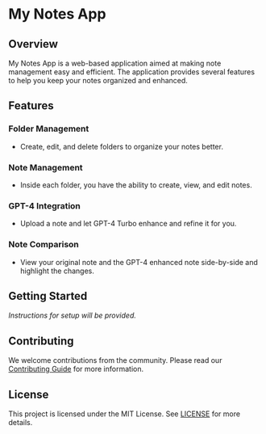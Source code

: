 # My Notes App

## Overview

My Notes App is a web-based application aimed at making note management easy and efficient. The application provides several features to help you keep your notes organized and enhanced.

## Features

### Folder Management

- Create, edit, and delete folders to organize your notes better.

### Note Management

- Inside each folder, you have the ability to create, view, and edit notes.

### GPT-4 Integration

- Upload a note and let GPT-4 Turbo enhance and refine it for you.

### Note Comparison

- View your original note and the GPT-4 enhanced note side-by-side and highlight the changes.

## Getting Started

_Instructions for setup will be provided._

## Contributing

We welcome contributions from the community. Please read our [Contributing Guide](CONTRIBUTING.md) for more information.

## License

This project is licensed under the MIT License. See [LICENSE](LICENSE) for more details.
